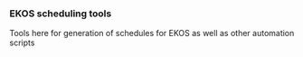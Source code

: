 ### EKOS scheduling tools

Tools here for generation of schedules for EKOS as well as other automation scripts